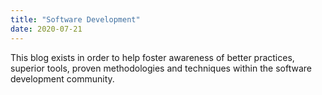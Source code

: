 ```yaml
---
title: "Software Development"
date: 2020-07-21
---
```


This blog exists in order to help foster awareness of better practices, superior tools, proven methodologies and techniques within the software development community.

